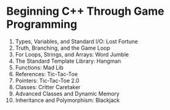 # Beginning C++ Through Game Programming

1. Types, Variables, and Standard I/O: Lost Fortune
2. Truth, Branching, and the Game Loop
3. For Loops, Strings, and Arrays: Word Jumble
4. The Standard Template Library: Hangman
5. Functions: Mad Lib
6. References: Tic-Tac-Toe
7. Pointers: Tic-Tac-Toe 2.0
8. Classes: Critter Caretaker
9. Advanced Classes and Dynamic Memory
10. Inheritance and Polymorphism: Blackjack 
